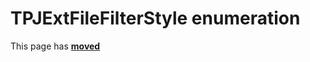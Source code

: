 # TPJExtFileFilterStyle enumeration #

This page has [**moved**](https://lib-docs.delphidabbler.com/DropFiles/5/API/TPJExtFileFilterStyle)